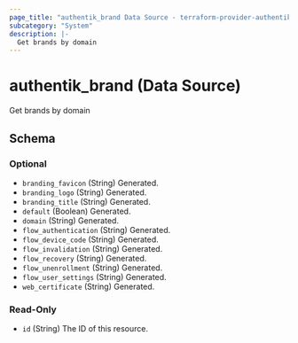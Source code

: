 ```yaml
---
page_title: "authentik_brand Data Source - terraform-provider-authentik"
subcategory: "System"
description: |-
  Get brands by domain
---
```


# authentik_brand (Data Source)

Get brands by domain



<!-- schema generated by tfplugindocs -->
## Schema

### Optional

- `branding_favicon` (String) Generated.
- `branding_logo` (String) Generated.
- `branding_title` (String) Generated.
- `default` (Boolean) Generated.
- `domain` (String) Generated.
- `flow_authentication` (String) Generated.
- `flow_device_code` (String) Generated.
- `flow_invalidation` (String) Generated.
- `flow_recovery` (String) Generated.
- `flow_unenrollment` (String) Generated.
- `flow_user_settings` (String) Generated.
- `web_certificate` (String) Generated.

### Read-Only

- `id` (String) The ID of this resource.
